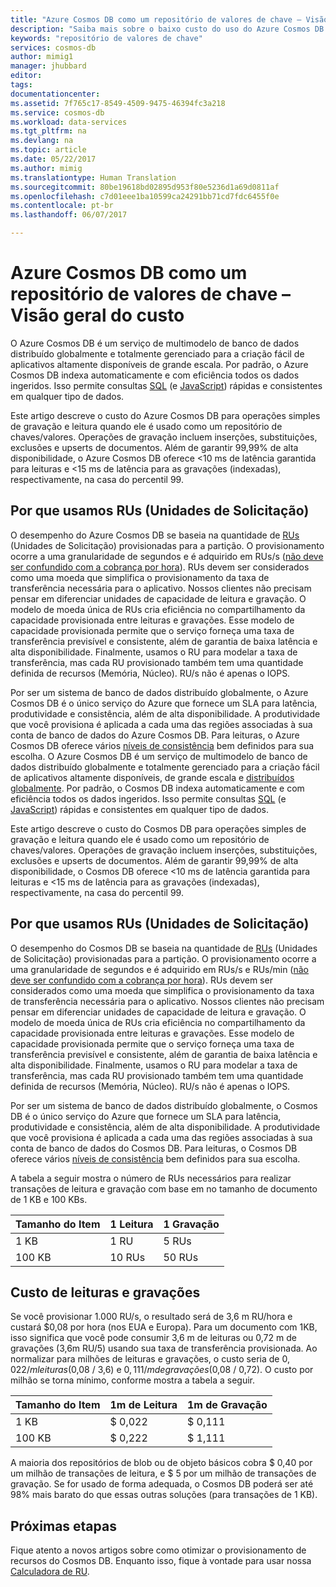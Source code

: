 ```yaml
---
title: "Azure Cosmos DB como um repositório de valores de chave – Visão geral do custo | Microsoft Docs"
description: "Saiba mais sobre o baixo custo do uso do Azure Cosmos DB como um repositório de valores de chave."
keywords: "repositório de valores de chave"
services: cosmos-db
author: mimig1
manager: jhubbard
editor: 
tags: 
documentationcenter: 
ms.assetid: 7f765c17-8549-4509-9475-46394fc3a218
ms.service: cosmos-db
ms.workload: data-services
ms.tgt_pltfrm: na
ms.devlang: na
ms.topic: article
ms.date: 05/22/2017
ms.author: mimig
ms.translationtype: Human Translation
ms.sourcegitcommit: 80be19618bd02895d953f80e5236d1a69d0811af
ms.openlocfilehash: c7d01eee1ba10599ca24291bb71cd7fdc6455f0e
ms.contentlocale: pt-br
ms.lasthandoff: 06/07/2017

---
```


# <a name="azure-cosmos-db-as-a-key-value-store--cost-overview"></a>Azure Cosmos DB como um repositório de valores de chave – Visão geral do custo

O Azure Cosmos DB é um serviço de multimodelo de banco de dados distribuído globalmente e totalmente gerenciado para a criação fácil de aplicativos altamente disponíveis de grande escala. Por padrão, o Azure Cosmos DB indexa automaticamente e com eficiência todos os dados ingeridos. Isso permite consultas [SQL](documentdb-sql-query.md) (e [JavaScript](programming.md)) rápidas e consistentes em qualquer tipo de dados. 

Este artigo descreve o custo do Azure Cosmos DB para operações simples de gravação e leitura quando ele é usado como um repositório de chaves/valores. Operações de gravação incluem inserções, substituições, exclusões e upserts de documentos. Além de garantir 99,99% de alta disponibilidade, o Azure Cosmos DB oferece <10 ms de latência garantida para leituras e <15 ms de latência para as gravações (indexadas), respectivamente, na casa do percentil 99. 

## <a name="why-we-use-request-units-rus"></a>Por que usamos RUs (Unidades de Solicitação)

O desempenho do Azure Cosmos DB se baseia na quantidade de [RUs](request-units.md) (Unidades de Solicitação) provisionadas para a partição. O provisionamento ocorre a uma granularidade de segundos e é adquirido em RUs/s ([não deve ser confundido com a cobrança por hora](https://azure.microsoft.com/pricing/details/cosmos-db/)). RUs devem ser considerados como uma moeda que simplifica o provisionamento da taxa de transferência necessária para o aplicativo. Nossos clientes não precisam pensar em diferenciar unidades de capacidade de leitura e gravação. O modelo de moeda única de RUs cria eficiência no compartilhamento da capacidade provisionada entre leituras e gravações. Esse modelo de capacidade provisionada permite que o serviço forneça uma taxa de transferência previsível e consistente, além de garantia de baixa latência e alta disponibilidade. Finalmente, usamos o RU para modelar a taxa de transferência, mas cada RU provisionado também tem uma quantidade definida de recursos (Memória, Núcleo). RU/s não é apenas o IOPS.

Por ser um sistema de banco de dados distribuído globalmente, o Azure Cosmos DB é o único serviço do Azure que fornece um SLA para latência, produtividade e consistência, além de alta disponibilidade. A produtividade que você provisiona é aplicada a cada uma das regiões associadas à sua conta de banco de dados do Azure Cosmos DB. Para leituras, o Azure Cosmos DB oferece vários [níveis de consistência](consistency-levels.md) bem definidos para sua escolha. O Azure Cosmos DB é um serviço de multimodelo de banco de dados distribuído globalmente e totalmente gerenciado para a criação fácil de aplicativos altamente disponíveis, de grande escala e [distribuídos globalmente](distribute-data-globally.md). Por padrão, o Cosmos DB indexa automaticamente e com eficiência todos os dados ingeridos. Isso permite consultas [SQL](documentdb-sql-query.md) (e [JavaScript](programming.md)) rápidas e consistentes em qualquer tipo de dados. 

Este artigo descreve o custo do Cosmos DB para operações simples de gravação e leitura quando ele é usado como um repositório de chaves/valores. Operações de gravação incluem inserções, substituições, exclusões e upserts de documentos. Além de garantir 99,99% de alta disponibilidade, o Cosmos DB oferece <10 ms de latência garantida para leituras e <15 ms de latência para as gravações (indexadas), respectivamente, na casa do percentil 99. 

## <a name="why-we-use-request-units-rus"></a>Por que usamos RUs (Unidades de Solicitação)

O desempenho do Cosmos DB se baseia na quantidade de [RUs](request-units.md) (Unidades de Solicitação) provisionadas para a partição. O provisionamento ocorre a uma granularidade de segundos e é adquirido em RUs/s e RUs/min ([não deve ser confundido com a cobrança por hora](https://azure.microsoft.com/pricing/details/cosmos-db/)). RUs devem ser considerados como uma moeda que simplifica o provisionamento da taxa de transferência necessária para o aplicativo. Nossos clientes não precisam pensar em diferenciar unidades de capacidade de leitura e gravação. O modelo de moeda única de RUs cria eficiência no compartilhamento da capacidade provisionada entre leituras e gravações. Esse modelo de capacidade provisionada permite que o serviço forneça uma taxa de transferência previsível e consistente, além de garantia de baixa latência e alta disponibilidade. Finalmente, usamos o RU para modelar a taxa de transferência, mas cada RU provisionado também tem uma quantidade definida de recursos (Memória, Núcleo). RU/s não é apenas o IOPS.

Por ser um sistema de banco de dados distribuído globalmente, o Cosmos DB é o único serviço do Azure que fornece um SLA para latência, produtividade e consistência, além de alta disponibilidade. A produtividade que você provisiona é aplicada a cada uma das regiões associadas à sua conta de banco de dados do Cosmos DB. Para leituras, o Cosmos DB oferece vários [níveis de consistência](consistency-levels.md) bem definidos para sua escolha. 

A tabela a seguir mostra o número de RUs necessários para realizar transações de leitura e gravação com base em no tamanho de documento de 1 KB e 100 KBs.

|Tamanho do Item|1 Leitura|1 Gravação|
|-------------|------|-------|
|1 KB|1 RU|5 RUs|
|100 KB|10 RUs|50 RUs|

## <a name="cost-of-reads-and-writes"></a>Custo de leituras e gravações

Se você provisionar 1.000 RU/s, o resultado será de 3,6 m RU/hora e custará $0,08 por hora (nos EUA e Europa). Para um documento com 1KB, isso significa que você pode consumir 3,6 m de leituras ou 0,72 m de gravações (3,6m RU/5) usando sua taxa de transferência provisionada. Ao normalizar para milhões de leituras e gravações, o custo seria de $0,022/m leituras ($0,08 / 3,6) e $0,111/m de gravações ($0,08 / 0,72). O custo por milhão se torna mínimo, conforme mostra a tabela a seguir.

|Tamanho do Item|1m de Leitura|1m de Gravação|
|-------------|-------|--------|
|1 KB|$ 0,022|$ 0,111|
|100 KB|$ 0,222|$ 1,111|


A maioria dos repositórios de blob ou de objeto básicos cobra $ 0,40 por um milhão de transações de leitura, e $ 5 por um milhão de transações de gravação. Se for usado de forma adequada, o Cosmos DB poderá ser até 98% mais barato do que essas outras soluções (para transações de 1 KB).

## <a name="next-steps"></a>Próximas etapas

Fique atento a novos artigos sobre como otimizar o provisionamento de recursos do Cosmos DB. Enquanto isso, fique à vontade para usar nossa [Calculadora de RU](https://www.documentdb.com/capacityplanner).


